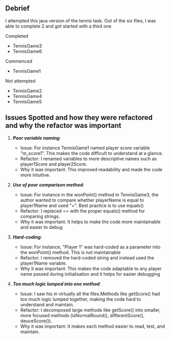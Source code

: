 ## Debrief
I attempted this java version of the tennis task. Out of the six files, I was able to complete 2 and got started with a third one

Completed
- TennisGame3
- TennisGame6

Commenced
- TennisGame1

Not attempted
- TennisGame2
- TennisGame4
- TennisGame5

## Issues Spotted and how they were refactored and why the refactor was important
1. ***Poor variable naming***:
   - Issue: For instance TennisGame1 named player score variable "m_score1". This makes the code difficult to understand at a glance.
   - Refactor: I renamed variables to more descriptive names such as player1Score and player2Score. 
   - Why it was important: This improved readability and made the code more intuitive.
   
2. ***Use of poor comparison method***:
   - Issue: For instance in the wonPoint() method in TennisGame3, the author wanted to compare whether playerName is equal to player1Name and used "=". Best practice is to use equals()
   - Refactor: I replaced == with the proper equals() method for comparing strings.
   - Why it was important: It helps to make the code more maintainable and easier to debug

3. ***Hard-coding***: 
   - Issue: For instance, "Player 1" was hard-coded as a parameter into the wonPoint() method. This is not maintainable
   - Refactor:  I removed the hard-coded string and instead used the player1Name variable. 
   - Why it was important: This makes the code adaptable to any player name passed during initialisation and it helps for easier debugging
   
4. ***Too much logic lumped into one method***: 
   - Issue: I saw his in virtually all the files.Methods like getScore() had too much logic lumped together, making the code hard to understand and maintain.
   - Refactor:  I decomposed large methods like getScore() into smaller, more focused methods (isNormalRound(), differentScore(), deuceScore()).
   - Why it was important: It makes each method easier to read, test, and maintain.


    